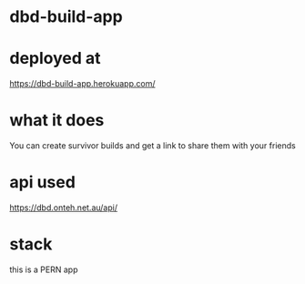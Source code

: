 # dbd-build-app

# deployed at
https://dbd-build-app.herokuapp.com/

# what it does
You can create survivor builds and get a link to share them with your friends

# api used
https://dbd.onteh.net.au/api/

# stack
this is a PERN app
